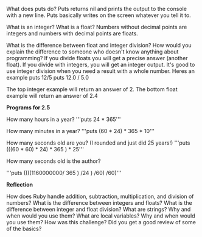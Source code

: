  What does puts do?
  Puts returns nil and prints the output to the console with a new line.
  Puts basically writes on the screen whatever you tell it to.

What is an integer? What is a float?
Numbers without decimal points are integers and numbers with decimal points are floats.

What is the difference between float and integer division? How would you explain the difference to someone who doesn't know anything about programming?
If you divide floats you will get a precise answer (another float).  If you divide with integers, you will get an integer output.  It's good to use integer division when you need a result with a whole number. Heres an example
puts 12/5
puts 12.0 / 5.0

The top integer example will return an answer of 2.
The bottom float example will return an answer of 2.4


<b>Programs for 2.5</b>


How many hours in a year?
'''puts 24 * 365'''


How many minutes in a year?
'''puts (60 * 24) * 365 * 10'''


How many seconds old are you? (I rounded and just did 25 years!)
'''puts (((60 * 60) * 24) * 365 ) * 25'''


How many seconds old is the author?


'''puts ((((1160000000/ 365 ) /24 ) /60) /60)'''


<b>Reflection</b>


How does Ruby handle addition, subtraction, multiplication, and division of numbers?
What is the difference between integers and floats?
What is the difference between integer and float division?
What are strings? Why and when would you use them?
What are local variables? Why and when would you use them?
How was this challenge? Did you get a good review of some of the basics?